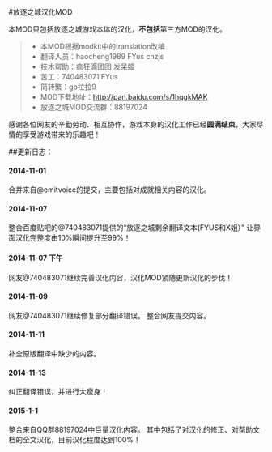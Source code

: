 ﻿#放逐之城汉化MOD

本MOD只包括放逐之城游戏本体的汉化，**不包括**第三方MOD的汉化。

> * 本MOD根据modkit中的translation改编
> *	翻译人员：haocheng1989 FYus cnzjs 
> * 技术帮助：疯狂滴团团 发呆姬 
> * 苦工：740483071 FYus 
> * 简转繁：go拉拉9
> * MOD下载地址：http://pan.baidu.com/s/1hqgkMAK
> * 放逐之城MOD交流群：88197024

感谢各位网友的辛勤劳动、相互协作，游戏本身的汉化工作已经**圆满结束**，大家尽情的享受游戏带来的乐趣吧！

##更新日志：
#### 2014-11-01 
合并来自@emitvoice的提交，主要包括对成就相关内容的汉化。

#### 2014-11-07 
整合百度贴吧的@740483071提供的“放逐之城剩余翻译文本(FYUS和X姐）”
让界面汉化完整度由10%瞬间提升至99%！

#### 2014-11-07 下午 
网友@740483071继续完善汉化内容，汉化MOD紧随更新汉化的步伐！

#### 2014-11-09 
网友@740483071继续修复部分翻译错误。
整合网友提交内容。

#### 2014-11-11 
补全原版翻译中缺少的内容。

#### 2014-11-13 
纠正翻译错误，并进行大瘦身！

#### 2015-1-1
整合来自QQ群88197024中巨量汉化内容。
其中包括了对汉化的修正、对帮助文档的全文汉化，目前汉化程度达到100%！
